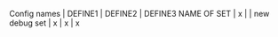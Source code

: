 Config names  | DEFINE1 | DEFINE2 | DEFINE3
NAME OF SET   | x       |         | 
new debug set | x       | x       | x



